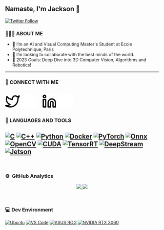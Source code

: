 ## Namaste, I'm Jackson 🙏
[![Twitter Follow](https://img.shields.io/twitter/follow/jacksonsunny29?color=1DA1F2&logo=twitter&style=for-the-badge)](https://twitter.com/intent/follow?original_referer=https%3A%2F%2Fgithub.com%2Fjacksonsunny29&screen_name=jacksonsunny29)
<br>
### 👨🏻‍💻 **ABOUT ME**

- 🔭 I’m an AI and Visual Computing Master's Student at Ecole Polytechnique, Paris
- 👯 I’m looking to collaborate with the best minds of the world.
- 🥅 2023 Goals: Deep Dive into 3D Computer Vision, Algorithms and Robotics!
-------------------------------------------------

### 🚀 **CONNECT WITH ME**

[![website](https://github.com/codeSTACKr/codeSTACKr/blob/master/img/twitter-light.svg)](https://twitter.com/jacksonsunny29#gh-light-mode-only)
[![website](https://github.com/codeSTACKr/codeSTACKr/blob/master/img/twitter-dark.svg)](https://twitter.com/jacksonsunny29#gh-dark-mode-only) &nbsp;&nbsp;
[![website](https://github.com/codeSTACKr/codeSTACKr/blob/master/img/linkedin-light.svg)](https://www.linkedin.com/in/jackson-sunny-871418172#gh-light-mode-only)
[![website](https://github.com/codeSTACKr/codeSTACKr/blob/master/img/linkedin-dark.svg)](https://www.linkedin.com/in/jacksonsunny#gh-dark-mode-only) &nbsp;&nbsp;
---------------------------------------------------


### 🔨 **LANGUAGES AND TOOLS**

[<img alt="C" src="https://img.shields.io/badge/-c-black?logo=c%2B%2B&style=for-the-badge&logoColor=blue" />]()
[<img alt="C++" src="https://img.shields.io/badge/-c++-black?logo=c%2B%2B&style=for-the-badge&logoColor=yellow" />]()
[<img alt="Python" src="https://img.shields.io/badge/Python-FFD43B?style=for-the-badge&logo=python&logoColor=darkgreen" />]()
[<img alt="Docker" src="https://img.shields.io/badge/Docker-0db7ed?style=for-the-badge&logo=docker&logoColor=white" />]()
[<img alt="PyTorch" src="https://img.shields.io/badge/PyTorch-EE4C2C?style=for-the-badge&logo=pytorch&logoColor=white" />]()
[<img alt="Onnx" src="https://img.shields.io/badge/ONNX-005CED?style=for-the-badge&logo=onnx&logoColor=white" />]()
[<img alt="OpenCV" src="https://img.shields.io/badge/OpenCV-27338e?style=for-the-badge&logo=OpenCV&logoColor=white" />]()
[<img alt="CUDA" src="https://img.shields.io/badge/CUDA-76B900?style=for-the-badge&logo=nvidia&logoColor=white" />]()
[<img alt="TensorRT" src="https://img.shields.io/badge/TensorRT-76B900?style=for-the-badge&logo=nvidia&logoColor=white" />]()
[<img alt="DeepStream" src="https://img.shields.io/badge/DeepStream-76B900?style=for-the-badge&logo=nvidia&logoColor=white" />]()
[<img alt="Jetson" src="https://img.shields.io/badge/Jetson-76B900?style=for-the-badge&logo=nvidia&logoColor=white" />]()
------------------------------------------------------

<br />

### ⚙ &nbsp;**GitHub Analytics**

<p align="center">
<a href="https://github.com/jacksonsunny29">
  <img height="180em" src="https://github-readme-stats-eight-theta.vercel.app/api?username=jacksonsunny29&show_icons=true&theme=react&include_all_commits=true&count_private=true"/>
  <img height="180em" src="https://github-readme-stats-eight-theta.vercel.app/api/top-langs/?username=jacksonsunny29&layout=compact&langs_count=8&theme=react"/>
</a>
</p>
<br>


### 💻 **Dev Environment**
[<img alt="Ubuntu" src="https://img.shields.io/badge/Ubuntu-E95420?&style=for-the-badge&logo=ubuntu&logoColor=white" />]()
[<img alt="VS Code" src="https://img.shields.io/badge/Visual_Studio_Code-0078D4?style=for-the-badge&logo=visual%20studio%20code&logoColor=white" />]()
[<img alt="ASUS ROG" src="https://img.shields.io/badge/ROG-G14 Ryzen9-eeeeee?style=for-the-badge&logo=asus&logoColor=white" />]()
[<img alt="NVIDIA RTX 3060" src="https://img.shields.io/badge/NVIDIA-RTX 3060-76B900?style=for-the-badge&logo=nvidia&logoColor=white" />]()
